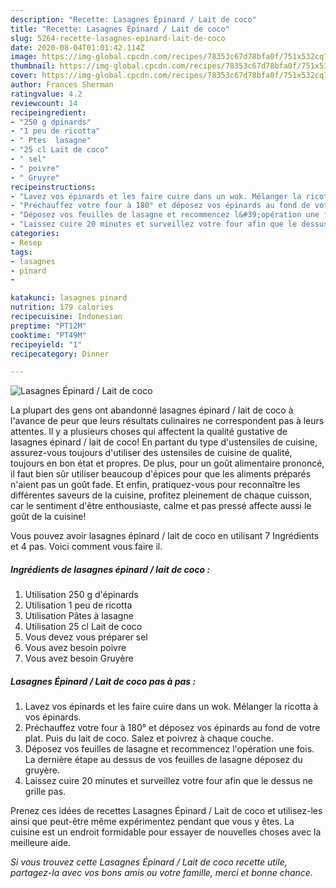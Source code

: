 ```yaml
---
description: "Recette: Lasagnes Épinard / Lait de coco"
title: "Recette: Lasagnes Épinard / Lait de coco"
slug: 5264-recette-lasagnes-epinard-lait-de-coco
date: 2020-08-04T01:01:42.114Z
image: https://img-global.cpcdn.com/recipes/78353c67d78bfa0f/751x532cq70/lasagnes-epinard-lait-de-coco-photo-principale-de-la-recette.jpg
thumbnail: https://img-global.cpcdn.com/recipes/78353c67d78bfa0f/751x532cq70/lasagnes-epinard-lait-de-coco-photo-principale-de-la-recette.jpg
cover: https://img-global.cpcdn.com/recipes/78353c67d78bfa0f/751x532cq70/lasagnes-epinard-lait-de-coco-photo-principale-de-la-recette.jpg
author: Frances Sherman
ratingvalue: 4.2
reviewcount: 14
recipeingredient:
- "250 g dpinards"
- "1 peu de ricotta"
- " Ptes  lasagne"
- "25 cl Lait de coco"
- " sel"
- " poivre"
- " Gruyre"
recipeinstructions:
- "Lavez vos épinards et les faire cuire dans un wok. Mélanger la ricotta à vos épinards."
- "Préchauffez votre four à 180° et déposez vos épinards au fond de votre plat. Puis du lait de coco. Salez et poivrez à chaque couche."
- "Déposez vos feuilles de lasagne et recommencez l&#39;opération une fois. La dernière étape au dessus de vos feuilles de lasagne déposez du gruyère."
- "Laissez cuire 20 minutes et surveillez votre four afin que le dessus ne grille pas."
categories:
- Resep
tags:
- lasagnes
- pinard
- 

katakunci: lasagnes pinard  
nutrition: 179 calories
recipecuisine: Indonesian
preptime: "PT12M"
cooktime: "PT49M"
recipeyield: "1"
recipecategory: Dinner

---
```



![Lasagnes Épinard / Lait de coco](https://img-global.cpcdn.com/recipes/78353c67d78bfa0f/751x532cq70/lasagnes-epinard-lait-de-coco-photo-principale-de-la-recette.jpg)

La plupart des gens ont abandonné lasagnes épinard / lait de coco à l'avance de peur que leurs résultats culinaires ne correspondent pas à leurs attentes. Il y a plusieurs choses qui affectent la qualité gustative de lasagnes épinard / lait de coco! En partant du type d'ustensiles de cuisine, assurez-vous toujours d'utiliser des ustensiles de cuisine de qualité, toujours en bon état et propres. De plus, pour un goût alimentaire prononcé, il faut bien sûr utiliser beaucoup d'épices pour que les aliments préparés n'aient pas un goût fade. Et enfin, pratiquez-vous pour reconnaître les différentes saveurs de la cuisine, profitez pleinement de chaque cuisson, car le sentiment d'être enthousiaste, calme et pas pressé affecte aussi le goût de la cuisine!

<!--inarticleads1-->

Vous pouvez avoir lasagnes épinard / lait de coco en utilisant 7 Ingrédients et 4 pas. Voici comment vous faire il.

##### Ingrédients de lasagnes épinard / lait de coco :

1. Utilisation 250 g d&#39;épinards
1. Utilisation 1 peu de ricotta
1. Utilisation  Pâtes à lasagne
1. Utilisation 25 cl Lait de coco
1. Vous devez vous préparer  sel
1. Vous avez besoin  poivre
1. Vous avez besoin  Gruyère




<!--inarticleads2-->

##### Lasagnes Épinard / Lait de coco pas à pas :

1. Lavez vos épinards et les faire cuire dans un wok. Mélanger la ricotta à vos épinards.
1. Préchauffez votre four à 180° et déposez vos épinards au fond de votre plat. Puis du lait de coco. Salez et poivrez à chaque couche.
1. Déposez vos feuilles de lasagne et recommencez l&#39;opération une fois. La dernière étape au dessus de vos feuilles de lasagne déposez du gruyère.
1. Laissez cuire 20 minutes et surveillez votre four afin que le dessus ne grille pas.




<!--inarticleads1-->

<p>
Prenez ces idées de recettes Lasagnes Épinard / Lait de coco et utilisez-les ainsi que peut-être même expérimentez pendant que vous y êtes. La cuisine est un endroit formidable pour essayer de nouvelles choses avec la meilleure aide.
</p>

<p>
<i>Si vous trouvez cette Lasagnes Épinard / Lait de coco recette utile, partagez-la avec vos bons amis ou votre famille, merci et bonne chance.</i>
</p>
